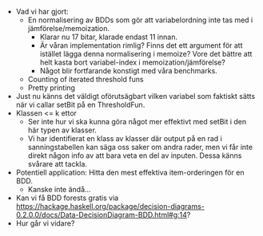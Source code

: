 
- Vad vi har gjort:
	- En normalisering av BDDs som gör att variabelordning inte tas med i jämförelse/memoization.
		- Klarar nu 17 bitar, klarade endast 11 innan.
		- Är våran implementation rimlig? Finns det ett argument för att istället lägga denna normalisering i memoize? Vore det bättre att helt kasta bort variabel-index i memoization/jämförelse?
		- Något blir fortfarande konstigt med våra benchmarks.
	- Counting of iterated threshold funs
	- Pretty printing
- Just nu känns det väldigt oförutsägbart vilken variabel som faktiskt sätts när vi callar setBit på en ThresholdFun.
- Klassen <= k ettor
	- Ser inte hur vi ska kunna göra något mer effektivt med setBit i den här typen av klasser.
	- Vi har identifierat en klass av klasser där output på en rad i sanningstabellen kan säga oss saker om andra rader, men vi får inte direkt någon info av att bara veta en del av inputen. Dessa känns svårare att tackla.
- Potentiell application: Hitta den mest effektiva item-orderingen för en BDD.
	- Kanske inte ändå...
- Kan vi få BDD forests gratis via https://hackage.haskell.org/package/decision-diagrams-0.2.0.0/docs/Data-DecisionDiagram-BDD.html#g:14?
- Hur går vi vidare?